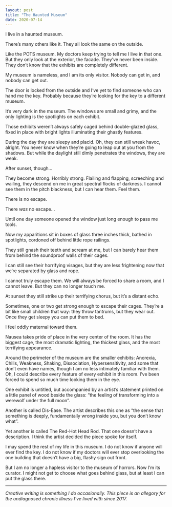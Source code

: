 ```yaml
---
layout: post
title: "The Haunted Museum"
date: 2020-07-14
---
```


I live in a haunted museum.

There’s many others like it. They all look the same on the outside<!--break-->.

Like the POTS museum. My doctors keep trying to tell me I live in that one. But they only look at the exterior, the facade. They’ve never been inside. They don’t know that the exhibits are completely different.

My museum is nameless, and I am its only visitor. Nobody can get in, and nobody can get out. 

The door is locked from the outside and I’ve yet to find someone who can hand me the key. Probably because they’re looking for the key to a different museum.

It’s very dark in the museum. The windows are small and grimy, and the only lighting is the spotlights on each exhibit.

Those exhibits weren’t always safely caged behind double-glazed glass, fixed in place with bright lights illuminating their ghastly features.

During the day they are sleepy and placid. Oh, they can still wreak havoc, alright. You never know when they’re going to leap out at you from the shadows. But while the daylight still dimly penetrates the windows, they are weak.

After sunset, though…

They become strong. Horribly strong. Flailing and flapping, screeching and wailing, they descend on me in great spectral flocks of darkness. I cannot see them in the pitch blackness, but I can hear them. Feel them.

There is no escape. 

There *was* no escape...

Until one day someone opened the window just long enough to pass me tools.

Now my apparitions sit in boxes of glass three inches thick, bathed in spotlights, cordoned off behind little rope railings. 

They still gnash their teeth and scream at me, but I can barely hear them from behind the soundproof walls of their cages. 

I can still see their horrifying visages, but they are less frightening now that we’re separated by glass and rope.

I cannot truly escape them. We will always be forced to share a room, and I cannot leave. But they can no longer touch me.

At sunset they still strike up their terrifying chorus, but it’s a distant echo.

Sometimes, one or two get strong enough to escape their cages. They’re a bit like small children that way: they throw tantrums, but they wear out. Once they get sleepy you can put them to bed.

I feel oddly maternal toward them.

Nausea takes pride of place in the very center of the room. It has the biggest cage, the most dramatic lighting, the thickest glass, and the most terrifying appearance.

Around the perimeter of the museum are the smaller exhibits: Anorexia, Chills, Weakness, Shaking, Dissociation, Hypersensitivity, and some that don’t even have names, though I am no less intimately familiar with them. Oh, I could describe every feature of every exhibit in this room. I’ve been forced to spend so much time looking them in the eye.

One exhibit is untitled, but accompanied by an artist’s statement printed on a little panel of wood beside the glass: “the feeling of transforming into a werewolf under the full moon”. 

Another is called Dis-Ease. The artist describes this one as “the sense that something is deeply, fundamentally wrong inside you, but you don’t know what”.

Yet another is called The Red-Hot Head Rod. That one doesn’t have a description. I think the artist decided the piece spoke for itself.

I may spend the rest of my life in this museum. I do not know if anyone will ever find the key. I do not know if my doctors will ever stop overlooking the one building that doesn’t have a big, flashy sign out front.

But I am no longer a hapless visitor to the museum of horrors. Now I’m its curator. I might not get to choose what goes behind glass, but at least I can put the glass there.

---

*Creative writing is something I do occasionally. This piece is an allegory for the undiagnosed chronic illness I've lived with since 2017.*

